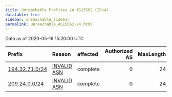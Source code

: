 ```yaml
---
title: Unreachable Prefixes in AS15562 (IPv4)
datatable: true
sidebar: unreachable_sidebar
permalink: unreachable_AS15562-v4.html
---
```


Data as of 2020-05-16 15:20:00 UTC


<div class="datatable-begin"></div>

| Prefix                                                 | Reason                                                                                                | affected   |   Authorized AS |   MaxLength | Anchor                                         |   unreachable /24s |
|:-------------------------------------------------------|:------------------------------------------------------------------------------------------------------|:-----------|----------------:|------------:|:-----------------------------------------------|-------------------:|
| [194.32.71.0/24](https://stat.ripe.net/194.32.71.0/24) | [INVALID ASN](https://rpki-validator.ripe.net/announcement-preview?asn=AS15562&prefix=194.32.71.0/24) | complete   |               0 |          24 | [RIPE](unreachable_RIPE_NCC_RPKI_Root-v4.html) |                  1 |
| [209.24.0.0/24](https://stat.ripe.net/209.24.0.0/24)   | [INVALID ASN](https://rpki-validator.ripe.net/announcement-preview?asn=AS15562&prefix=209.24.0.0/24)  | complete   |               0 |          24 | [ARIN](unreachable_ARIN-v4.html)               |                  1 |

<div class="datatable-end"></div>